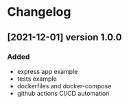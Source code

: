 # Changelog

## [2021-12-01] version 1.0.0

### Added

- express app example
- tests example
- dockerfiles and docker-compose
- github actions CI/CD automation
